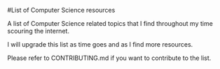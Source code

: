 #List of Computer Science resources

A list of Computer Science related topics that I find throughout my time scouring the internet.

I will upgrade this list as time goes and as I find more resources.

Please refer to CONTRIBUTING.md if you want to contribute to the list.